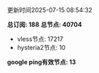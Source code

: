 更新时间2025-07-15 08:54:32

**总订阅: 188**
**总节点: 40704**
- vless节点: 17217
- hysteria2节点: 10

**google ping有效节点: 13**
